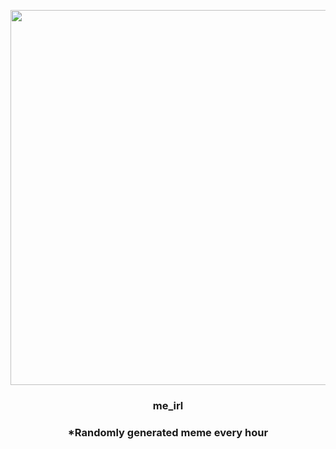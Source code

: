 <p align="center">
        <img src="https://i.redd.it/nw78sn04myz91.jpg" width="600" height="600">
        </p>
        <h3 align="center">me_irl</h3>
        <h3 align="center">*Randomly generated meme every hour</h3>
    